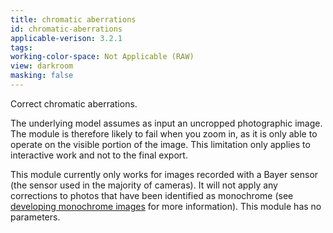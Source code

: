 ```yaml
---
title: chromatic aberrations
id: chromatic-aberrations
applicable-verison: 3.2.1
tags: 
working-color-space: Not Applicable (RAW) 
view: darkroom
masking: false
---
```


Correct chromatic aberrations.

The underlying model assumes as input an uncropped photographic image. The module is therefore likely to fail when you zoom in, as it is only able to operate on the visible portion of the image. This limitation only applies to interactive work and not to the final export. 

This module currently only works for images recorded with a Bayer sensor (the sensor used in the majority of cameras). It will not apply any corrections to photos that have been identified as monochrome (see [developing monochrome images](../../guides-tutorials/monochrome.md) for more information). This module has no parameters.
